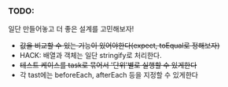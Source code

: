 ### TODO:

일단 만들어놓고 더 좋은 설계를 고민해보자!

- ~~값을 비교할 수 있는 기능이 있어야한다(expect, toEqual로 정해보자)~~
- HACK: 배열과 객체는 일단 stringify로 처리한다.
- ~~테스트 케이스를 task로 묶어서 '단위'별로 실행할 수 있게한다~~
- 각 tast에는 beforeEach, afterEach 등을 지정할 수 있게한다
